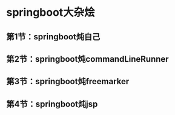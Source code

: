 # springboot大杂烩
## 第1节：springboot炖自己
## 第2节：springboot炖commandLineRunner
## 第3节：springboot炖freemarker
## 第4节：springboot炖jsp